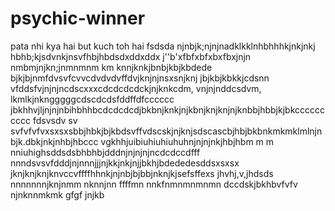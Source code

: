  # psychic-winner
pata nhi kya hai but kuch toh hai
fsdsda
njnbjk;njnjnadklkklnhbhhhkjnkjnkj
 hbhb;kjsdvnkjnsvfhbjhbdsdxddxddx
 j''b'xfbfxbfxbxfbxjnjn
 nmbmjnjkn;jnmnmnm km knnjknkjbnbjkbjkbdede
 bjkjbjnmfdvsvfcvvcdvdvdvffdvjknjnjnsxsnjknj jbjkbjkbkkjcdsnn
  vfddsfvjnjnjncdscxxxcdcdcdcdckjnjknkcdm, vnjnjnddcsdvm, lkmlkjnkngggggcdscdcdsfddffdfcccccc
 jbkhhvjljnjnjnbihbhhbcdcdcdcdjbkbnjknkjnjkbnjknjknjnjknbbjhbbjkjbkcccccccccc
 fdsvsdv sv svfvfvfvxsxsxsbbjhbkjbjkbdsvffvdscskjnjknjsdscascbjhbjbkbnkmkmklmlnjnbjk.dbkjnkjnhbjhbccc
vgkhhjuibiuhiuhiuhuhnjnjnjnkjhbjhbm m m nniuhighsddsdsbhbhbjdddnjnjnjnjncdcdccdfff
nnndsvsvfdddjnjnnnjjjnjkkjnkjnjjbkhjbdededesddsxsxsx
jknjknjknjknvccvffffhhnkjnjnbjbjbbjnknjkjsefsffexs
jhvhj,v,jhdsds
nnnnnnnjknjnmm nknnjnn ffffmn nnkfnmnmnmnmn
dccdskjbkhbvfvfv
njnknnmkmk
gfgf
jnjkb
